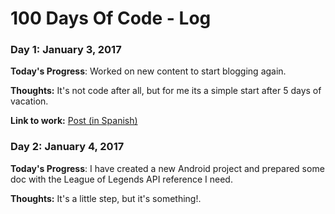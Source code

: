 # 100 Days Of Code - Log

### Day 1: January 3, 2017

**Today's Progress**: Worked on new content to start blogging again.

**Thoughts:** It's not code after all, but for me its a simple start after 5 days of vacation.

**Link to work:** [Post (in Spanish)](http://www.sekthdroid.com/2017/01/de-vuelta-y-con-fuerzas-para-el-blog/)


### Day 2: January 4, 2017

**Today's Progress**: I have created a new Android project and prepared some doc with the League of Legends API reference I need.

**Thoughts:** It's a little step, but it's something!.
